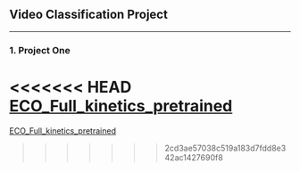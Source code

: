## **Video Classification Project**
______

### 1. Project One

<<<<<<< HEAD
[ECO_Full_kinetics_pretrained](https://wiki.aidigger.com/Jieli/video-classification/tree/master/ECO_Full_kinetics_pretrained)
=======
[ECO_Full_kinetics_pretrained](https://wiki.aidigger.com/Jieli/video-classification/tree/master/ECO_Full_kinetics_pretrained)
>>>>>>> 2cd3ae57038c519a183d7fdd8e342ac1427690f8
